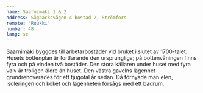 ```yaml
---
name: Saarnimäki 1 & 2
address: Sågbacksvägen 4 bostad 2, Strömfors
remote: 'Ruukki'
number: 48
lang: se
---
```

Saarnimäki byggdes till arbetarbostäder vid bruket i slutet av 1700-talet. Husets bottenplan är fortfarande den ursprungliga; på bottenvåningen finns fyra och på vinden två bostäder. Den stora källaren under huset med fyra valv är troligen äldre än huset. Den västra gavelns lägenhet grundrenoverades för ett tjugotal år sedan. Då förnyade man elen, isoleringen och köket och lägenheten försågs med ett badrum.

